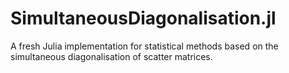 # SimultaneousDiagonalisation.jl
A fresh Julia implementation for statistical methods based on the simultaneous diagonalisation of scatter matrices.
